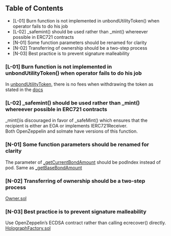 ## Table of Contents

- [L-01] Burn function is not implemented in unbondUtilityToken() when operator fails to do his job
- [L-02] _safemint() should be used rather than _mint() whereever possible in ERC721 contracts
- [N-01] Some function parameters should be renamed for clarity
- [N-02] Transferring of ownership should be a two-step process
- [N-03] Best practice is to prevent signature malleability

### [L-01] Burn function is not implemented in unbondUtilityToken() when operator fails to do his job

In [unbondUtilityToken](https://github.com/code-423n4/2022-10-holograph/blob/f8c2eae866280a1acfdc8a8352401ed031be1373/contracts/HolographOperator.sol#L899), there is no fees when withdrawing the token as stated in the [docs](https://docs.holograph.xyz/holograph-protocol/operator-network-specification)

### [L-02] _safemint() should be used rather than _mint() whereever possible in ERC721 contracts

_mint()is discouraged in favor of _safeMint() which ensures that the recipient is either an EOA or implements IERC721Receiver. Both OpenZeppelin and solmate have versions of this function.

### [N-01] Some function parameters should be renamed for clarity

The parameter of [_getCurrentBondAmount](https://github.com/code-423n4/2022-10-holograph/blob/f8c2eae866280a1acfdc8a8352401ed031be1373/contracts/HolographOperator.sol#L1167) should be podIndex instead of pod. Same as [_getBaseBondAmount](https://github.com/code-423n4/2022-10-holograph/blob/f8c2eae866280a1acfdc8a8352401ed031be1373/contracts/HolographOperator.sol#L1160)

### [N-02] Transferring of ownership should be a two-step process

[Owner.sol](https://github.com/code-423n4/2022-10-holograph/blob/f8c2eae866280a1acfdc8a8352401ed031be1373/contracts/abstract/Owner.sol#L140)

### [N-03] Best practice is to prevent signature malleability

Use OpenZeppelin’s ECDSA contract rather than calling ecrecover() directly. [HolographFactory.sol](https://github.com/code-423n4/2022-10-holograph/blob/f8c2eae866280a1acfdc8a8352401ed031be1373/contracts/HolographFactory.sol#L333)